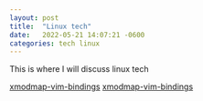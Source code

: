 ```yaml
---
layout: post
title:  "Linux tech"
date:   2022-05-21 14:07:21 -0600
categories: tech linux
---
```

This is where I will discuss linux tech

[xmodmap-vim-bindings](https://tdfacer.github.io/tech/linux-xmodmap-vim-bindings)
[xmodmap-vim-bindings](https://tdfacer.github.io/tech/linux-i3-wm)
